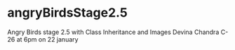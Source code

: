 # angryBirdsStage2.5
Angry Birds stage 2.5 with Class Inheritance and Images
Devina Chandra C-26 at 6pm on 22 january